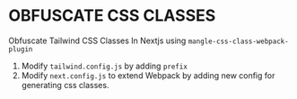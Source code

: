 # OBFUSCATE CSS CLASSES

Obfuscate Tailwind CSS Classes In Nextjs using `mangle-css-class-webpack-plugin`

1. Modify `tailwind.config.js` by adding `prefix`
2. Modify `next.config.js` to extend Webpack by adding new config for generating css classes.
